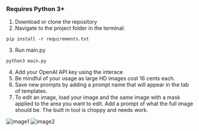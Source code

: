 ### Requires Python 3+ 
1. Download or clone the repository
2. Navigate to the project folder in the terminal:
```
pip install -r requirements.txt
```
3. Run main.py
```
python3 main.py
```
4. Add your OpenAI API key using the interace
5. Be mindful of your usage as large HD images cost 16 cents each.
6. Save new prompts by adding a prompt name that will appear in the tab of templates.
8. To edit an image, load your image and the same image with a mask applied to the area you want to edit. Add a prompt of what the full image should be. The built in tool is choppy and needs work.

![image1](https://i.imgur.com/PmuzEWI.png)
![image2](https://i.imgur.com/wOOKsDm.png)
